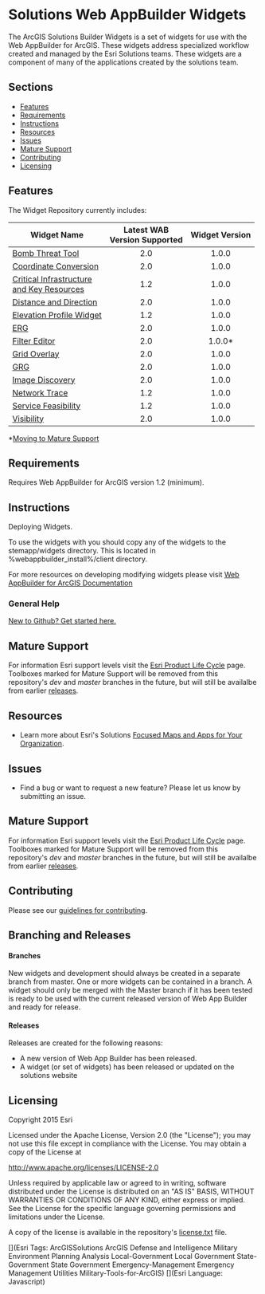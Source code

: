# Solutions Web AppBuilder Widgets
The ArcGIS Solutions Builder Widgets is a set of widgets for use with the Web AppBuilder for ArcGIS. These widgets address specialized workflow created and managed by the Esri Solutions teams. These widgets are a component of many of the applications created by the solutions team.

## Sections

* [Features](#features)
* [Requirements](#requirements)
* [Instructions](#instructions)
* [Resources](#resources)
* [Issues](#issues)
* [Mature Support](#mature-support)
* [Contributing](#contributing)
* [Licensing](#licensing)

## Features
The Widget Repository currently includes:


| Widget Name | Latest WAB<br>Version Supported | Widget Version |
|----------------------------------------------------------------------|:-------------------------------:|:-----------------------------------------------------:|
| [Bomb Threat Tool](./BombThreat/README.md) | 2.0 | 1.0.0 |
| [Coordinate Conversion](./CoordinateConversion/ReadMe.md) | 2.0 | 1.0.0 |
| [Critical Infrastructure <br>and Key Resources](./CI_KR_Chart/README.md) | 1.2 | 1.0.0 |
| [Distance and Direction](./DistanceAndDirection/ReadMe.md) | 2.0 | 1.0.0 |
| [Elevation Profile Widget](./ElevationProfileTable/README.md) | 1.2 | 1.0.0 |
| [ERG](./ERG/README.md) | 2.0 | 1.0.0 |
| [Filter Editor](./FilterEditor/README.md) | 2.0 | 1.0.0* |
| [Grid Overlay](./GridOverlay/README.md) | 2.0 | 1.0.0 |
| [GRG](./GRG/README.md) | 2.0 | 1.0.0 |
| [Image Discovery](./ImageDiscovery/README.md) | 2.0 | 1.0.0 |
| [Network Trace](./NetworkTrace/README.md) | 1.2 | 1.0.0 |
| [Service Feasibility](./ServiceFeasibility/README.md) | 1.2 | 1.0.0 |
| [Visibility](./Visibility/README.md) | 2.0 | 1.0.0 |
*[Moving to Mature Support](#mature-support)

## Requirements
Requires Web AppBuilder for ArcGIS version 1.2 (minimum).

## Instructions
Deploying Widgets.

To use the widgets with you should copy any of the widgets to the stemapp/widgets directory. This is located in %webappbuilder_install%/client directory.

For more resources on developing modifying widgets please visit
[Web AppBuilder for ArcGIS Documentation](http://doc.arcgis.com/en/web-appbuilder/)

### General Help
[New to Github? Get started here.](http://htmlpreview.github.com/?https://github.com/Esri/esri.github.com/blob/master/help/esri-getting-to-know-github.html)

## Mature Support
 For information Esri support levels visit the [Esri Product Life Cycle](http://support.esri.com/other-resources/product-life-cycle) page. Toolboxes marked for Mature Support will be removed from this repository's *dev* and *master* branches in the future, but will still be availalbe from earlier [releases](https://github.com/Esri/solutions-geoprocessing-toolbox/releases).
 
## Resources

* Learn more about Esri's Solutions [Focused Maps and Apps for Your Organization](http://solutions.arcgis.com/).

## Issues

* Find a bug or want to request a new feature?  Please let us know by submitting an issue.

## Mature Support
For information Esri support levels visit the [Esri Product Life Cycle](http://support.esri.com/other-resources/product-life-cycle) page. Toolboxes marked for Mature Support will be removed from this repository's *dev* and *master* branches in the future, but will still be availalbe from earlier [releases](https://github.com/Esri/solutions-geoprocessing-toolbox/releases).

## Contributing

Please see our [guidelines for contributing](http://github.com/Esri/solutions-webappbuilder-widgets/blob/master/CONTRIBUTING.md).

## Branching and Releases

#### Branches ####
New widgets and development should always be created in a separate branch from master. One or more widgets can be contained in a branch. A widget should only be merged with the Master branch if it has been tested is ready to be used with the current released version of Web App Builder and ready for release.
#### Releases ####
Releases are created for the following reasons:
- A new version of Web App Builder has been released.
- A widget (or set of widgets) has been released or updated on the solutions website


## Licensing

Copyright 2015 Esri

Licensed under the Apache License, Version 2.0 (the "License");
you may not use this file except in compliance with the License.
You may obtain a copy of the License at

   http://www.apache.org/licenses/LICENSE-2.0

Unless required by applicable law or agreed to in writing, software
distributed under the License is distributed on an "AS IS" BASIS,
WITHOUT WARRANTIES OR CONDITIONS OF ANY KIND, either express or implied.
See the License for the specific language governing permissions and
limitations under the License.

A copy of the license is available in the repository's
[license.txt](license.txt) file.

[](Esri Tags: ArcGISSolutions ArcGIS Defense and Intelligence Military Environment Planning Analysis Local-Government Local Government State-Government State Government Emergency-Management Emergency Management Utilities Military-Tools-for-ArcGIS)
[](Esri Language: Javascript)

